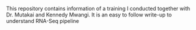 This repository contains information of a training I conducted together with Dr. Mutakai and Kennedy Mwangi. It is an easy to
follow write-up to understand RNA-Seq pipeline
